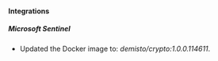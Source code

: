 
#### Integrations

##### Microsoft Sentinel
- Updated the Docker image to: *demisto/crypto:1.0.0.114611*.


